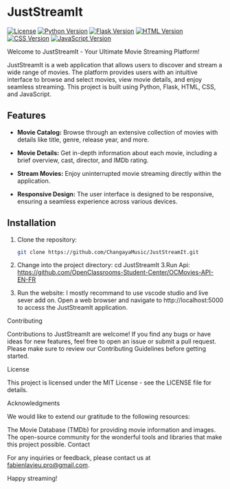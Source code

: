 # JustStreamIt

[![License](https://img.shields.io/badge/license-MIT-blue.svg)](https://opensource.org/licenses/MIT)
[![Python Version](https://img.shields.io/badge/python-3.8%2B-blue.svg)](https://www.python.org/downloads/release/python-380/)
[![Flask Version](https://img.shields.io/badge/flask-2.0%2B-blue.svg)](https://flask.palletsprojects.com/en/2.0.x/)
[![HTML Version](https://img.shields.io/badge/html-5-orange.svg)](https://www.w3.org/TR/html52/)
[![CSS Version](https://img.shields.io/badge/css-3-blue.svg)](https://www.w3.org/Style/CSS/Overview.en.html)
[![JavaScript Version](https://img.shields.io/badge/javascript-ES6-yellow.svg)](https://www.ecma-international.org/ecma-262/6.0/)

Welcome to JustStreamIt - Your Ultimate Movie Streaming Platform!

JustStreamIt is a web application that allows users to discover and stream a wide range of movies. The platform provides users with an intuitive interface to browse and select movies, view movie details, and enjoy seamless streaming. This project is built using Python, Flask, HTML, CSS, and JavaScript.

## Features

- **Movie Catalog:** Browse through an extensive collection of movies with details like title, genre, release year, and more.

- **Movie Details:** Get in-depth information about each movie, including a brief overview, cast, director, and IMDb rating.

- **Stream Movies:** Enjoy uninterrupted movie streaming directly within the application.

- **Responsive Design:** The user interface is designed to be responsive, ensuring a seamless experience across various devices.

## Installation

1. Clone the repository:
   ```sh
   git clone https://github.com/ChangayaMusic/JustStreamIt.git
2. Change into the project directory:
   cd JustStreamIt
3.Run Api:
  https://github.com/OpenClassrooms-Student-Center/OCMovies-API-EN-FR
  
4. Run the website:
   I mostly recommand to use vscode studio and live sever add on.
   Open a web browser and navigate to http://localhost:5000 to access the JustStreamIt application.
   
Contributing

Contributions to JustStreamIt are welcome! If you find any bugs or have ideas for new features, feel free to open an issue or submit a pull request. Please make sure to review our Contributing Guidelines before getting started.

License

This project is licensed under the MIT License - see the LICENSE file for details.

Acknowledgments

We would like to extend our gratitude to the following resources:

The Movie Database (TMDb) for providing movie information and images.
The open-source community for the wonderful tools and libraries that make this project possible.
Contact

For any inquiries or feedback, please contact us at fabienlavieu.pro@gmail.com.

Happy streaming!

   


